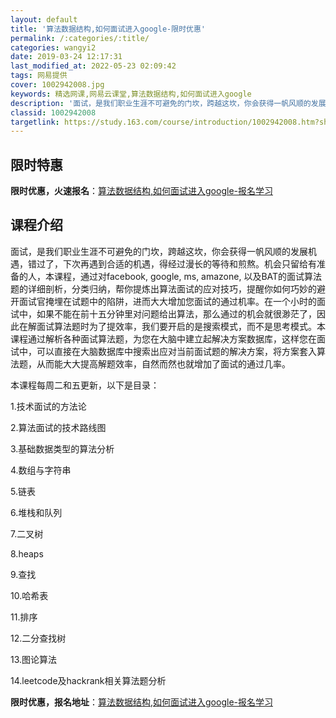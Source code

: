 ```yaml
---
layout: default
title: '算法数据结构,如何面试进入google-限时优惠'
permalink: /:categories/:title/
categories: wangyi2
date: 2019-03-24 12:17:31
last_modified_at: 2022-05-23 02:09:42
tags: 网易提供
cover: 1002942008.jpg
keywords: 精选网课,网易云课堂,算法数据结构,如何面试进入google
description: '面试，是我们职业生涯不可避免的门坎，跨越这坎，你会获得一帆风顺的发展机遇，错过了，下次再遇到合适的机遇，得经过漫长的等待'
classid: 1002942008
targetlink: https://study.163.com/course/introduction/1002942008.htm?share=1&shareId=1025206652&utm_campaign=share&utm_medium=iphoneShare&utm_source=&utm_u=1025206652
---
```


## 限时特惠

**限时优惠，火速报名**：[算法数据结构,如何面试进入google-报名学习](https://study.163.com/course/introduction/1002942008.htm?share=1&shareId=1025206652&utm_campaign=share&utm_medium=iphoneShare&utm_source=&utm_u=1025206652)

## 课程介绍

面试，是我们职业生涯不可避免的门坎，跨越这坎，你会获得一帆风顺的发展机遇，错过了，下次再遇到合适的机遇，得经过漫长的等待和煎熬。机会只留给有准备的人，本课程，通过对facebook, google, ms, amazone, 以及BAT的面试算法题的详细剖析，分类归纳，帮你提炼出算法面试的应对技巧，提醒你如何巧妙的避开面试官掩埋在试题中的陷阱，进而大大增加您面试的通过机率。在一个小时的面试中，如果不能在前十五分钟里对问题给出算法，那么通过的机会就很渺茫了，因此在解面试算法题时为了提效率，我们要开启的是搜索模式，而不是思考模式。本课程通过解析各种面试算法题，为您在大脑中建立起解决方案数据库，这样您在面试中，可以直接在大脑数据库中搜索出应对当前面试题的解决方案，将方案套入算法题，从而能大大提高解题效率，自然而然也就增加了面试的通过几率。

本课程每周二和五更新，以下是目录：

1.技术面试的方法论

2.算法面试的技术路线图

3.基础数据类型的算法分析

4.数组与字符串

5.链表

6.堆栈和队列

7.二叉树

8.heaps

9.查找

10.哈希表

11.排序

12.二分查找树

13.图论算法

14.leetcode及hackrank相关算法题分析

**限时优惠，报名地址**：[算法数据结构,如何面试进入google-报名学习](https://study.163.com/course/introduction/1002942008.htm?share=1&shareId=1025206652&utm_campaign=share&utm_medium=iphoneShare&utm_source=&utm_u=1025206652)

